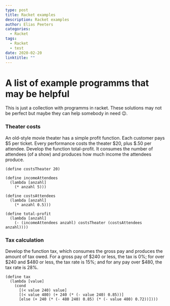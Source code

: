 ```yaml
---
type: post
title: Racket examples
description: Racket examples
author: Elias Peeters
categories:
  - Racket
tags:
  - Racket
  - test
date: 2020-02-20
linktitle: ""
---
```

<!-- 
+++
author = "Elias Peeters"
categories = ["Racket"]
tags = ["Racket", "test"]
date = "2020-02-20"
description = "Racket examples"
linktitle = ""
title = "Racket examples"
type = "post"

+++ -->

# A list of example programms that may be helpful

This is just a collection with programms in racket. These solutions may not be perfect but maybe they can help somebody in need 😉.

### Theater costs
An old-style movie theater has a simple profit function. Each customer pays $5 per ticket. Every performance costs the theater $20, plus $.50 per attendee. Develop the function total-profit. It consumes the number of attendees (of a show) and produces how much income the attendees produce. 

```rktl
(define costsTheater 20)

(define incomeAttendees
  (lambda [anzahl]
    (* anzahl 5)))

(define costsAttendees
  (lambda [anzahl]
    (* anzahl 0.5)))

(define total-profit
  (lambda [anzahl]
    (- (incomeAttendees anzahl) costsTheater (costsAttendees anzahl))))
```

### Tax calculation
Develop the function tax, which consumes the gross pay and produces the amount of tax owed. For a gross pay of $240 or less, the tax is 0%; for over $240 and $480 or less, the tax rate is 15%; and for any pay over $480, the tax rate is 28%. 

```rktl
(define tax
  (lambda [value]
    (cond
      [(< value 240) value]
      [(< value 480) (+ 240 (* (- value 240) 0.85))]
      [else (+ 240 (* (- 480 240) 0.85) (* (- value 480) 0.72))])))
```